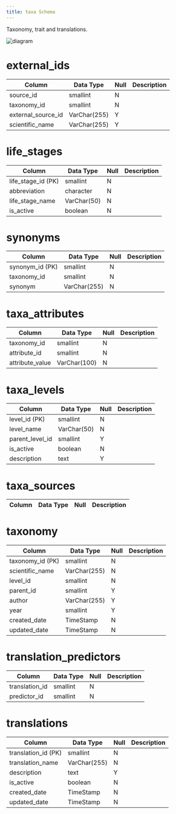 ```yaml
---
title: taxa Schema
---
```


Taxonomy, trait and translations.

![diagram](https://docs.google.com/drawings/d/e/2PACX-1vSHGBTqsVpZussbgHDz-mGBpskz2aXWFNF7Yl0LA0M5izbnZUlWcGhXo9sCANACI_1oH4lB5d_bD8jI/pub?w=1346&h=973)

# external_ids

|Column|Data Type|Null|Description|
|---|---|---|---|
|source_id|smallint|N||
|taxonomy_id|smallint|N||
|external_source_id|VarChar(255)|Y||
|scientific_name|VarChar(255)|Y||

# life_stages

|Column|Data Type|Null|Description|
|---|---|---|---|
|life_stage_id (PK)|smallint|N||
|abbreviation|character|N||
|life_stage_name|VarChar(50)|N||
|is_active|boolean|N||

# synonyms

|Column|Data Type|Null|Description|
|---|---|---|---|
|synonym_id (PK)|smallint|N||
|taxonomy_id|smallint|N||
|synonym|VarChar(255)|N||

# taxa_attributes

|Column|Data Type|Null|Description|
|---|---|---|---|
|taxonomy_id|smallint|N||
|attribute_id|smallint|N||
|attribute_value|VarChar(100)|N||

# taxa_levels

|Column|Data Type|Null|Description|
|---|---|---|---|
|level_id (PK)|smallint|N||
|level_name|VarChar(50)|N||
|parent_level_id|smallint|Y||
|is_active|boolean|N||
|description|text|Y||

# taxa_sources

|Column|Data Type|Null|Description|
|---|---|---|---|

# taxonomy

|Column|Data Type|Null|Description|
|---|---|---|---|
|taxonomy_id (PK)|smallint|N||
|scientific_name|VarChar(255)|N||
|level_id|smallint|N||
|parent_id|smallint|Y||
|author|VarChar(255)|Y||
|year|smallint|Y||
|created_date|TimeStamp|N||
|updated_date|TimeStamp|N||

# translation_predictors

|Column|Data Type|Null|Description|
|---|---|---|---|
|translation_id|smallint|N||
|predictor_id|smallint|N||

# translations

|Column|Data Type|Null|Description|
|---|---|---|---|
|translation_id (PK)|smallint|N||
|translation_name|VarChar(255)|N||
|description|text|Y||
|is_active|boolean|N||
|created_date|TimeStamp|N||
|updated_date|TimeStamp|N||

